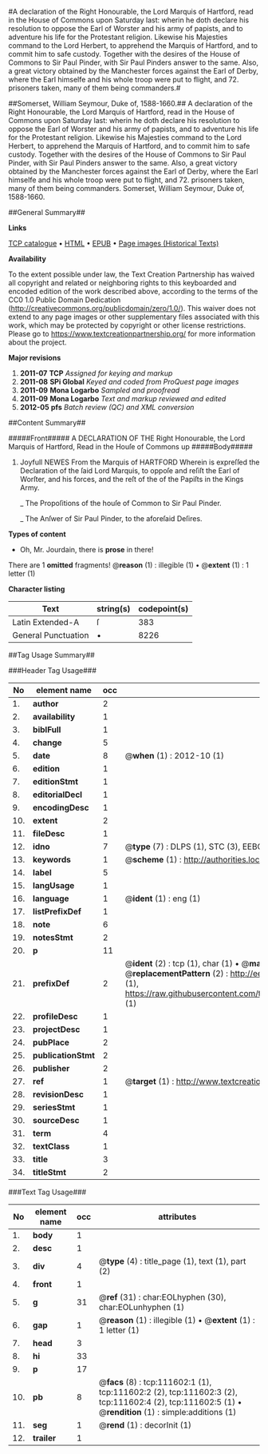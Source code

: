 #A declaration of the Right Honourable, the Lord Marquis of Hartford, read in the House of Commons upon Saturday last: wherin he doth declare his resolution to oppose the Earl of Worster and his army of papists, and to adventure his life for the Protestant religion. Likewise his Majesties command to the Lord Herbert, to apprehend the Marquis of Hartford, and to commit him to safe custody. Together with the desires of the House of Commons to Sir Paul Pinder, with Sir Paul Pinders answer to the same. Also, a great victory obtained by the Manchester forces against the Earl of Derby, where the Earl himselfe and his whole troop were put to flight, and 72. prisoners taken, many of them being commanders.#

##Somerset, William Seymour, Duke of, 1588-1660.##
A declaration of the Right Honourable, the Lord Marquis of Hartford, read in the House of Commons upon Saturday last: wherin he doth declare his resolution to oppose the Earl of Worster and his army of papists, and to adventure his life for the Protestant religion. Likewise his Majesties command to the Lord Herbert, to apprehend the Marquis of Hartford, and to commit him to safe custody. Together with the desires of the House of Commons to Sir Paul Pinder, with Sir Paul Pinders answer to the same. Also, a great victory obtained by the Manchester forces against the Earl of Derby, where the Earl himselfe and his whole troop were put to flight, and 72. prisoners taken, many of them being commanders.
Somerset, William Seymour, Duke of, 1588-1660.

##General Summary##

**Links**

[TCP catalogue](http://www.ota.ox.ac.uk/tcp/)  • 
[HTML](http://tei.it.ox.ac.uk/tcp/Texts-HTML/free/A93/A93543.html)  • 
[EPUB](http://tei.it.ox.ac.uk/tcp/Texts-EPUB/free/A93/A93543.epub) • 
[Page images (Historical Texts)](https://historicaltexts.jisc.ac.uk/eebo-99859516e)

**Availability**

To the extent possible under law, the Text Creation Partnership has waived all copyright and related or neighboring rights to this keyboarded and encoded edition of the work described above, according to the terms of the CC0 1.0 Public Domain Dedication (http://creativecommons.org/publicdomain/zero/1.0/). This waiver does not extend to any page images or other supplementary files associated with this work, which may be protected by copyright or other license restrictions. Please go to https://www.textcreationpartnership.org/ for more information about the project.

**Major revisions**

1. __2011-07__ __TCP__ *Assigned for keying and markup*
1. __2011-08__ __SPi Global__ *Keyed and coded from ProQuest page images*
1. __2011-09__ __Mona Logarbo__ *Sampled and proofread*
1. __2011-09__ __Mona Logarbo__ *Text and markup reviewed and edited*
1. __2012-05__ __pfs__ *Batch review (QC) and XML conversion*

##Content Summary##

#####Front#####
A DECLARATION OF THE Right Honourable, the Lord Marquis of Hartford, Read in the Houſe of Commons up
#####Body#####

1. Joyfull NEWES From the Marquis of HARTFORD Wherein is expreſſed the Declaration of the ſaid Lord Marquis, to oppoſe and reſiſt the Earl of Worſter, and his forces, and the reſt of the of the Papiſts in the Kings Army.

    _ The Propoſitions of the houſe of Common to Sir Paul Pinder.

    _ The Anſwer of Sir Paul Pinder, to the aforeſaid Deſires.

**Types of content**

  * Oh, Mr. Jourdain, there is **prose** in there!

There are 1 **omitted** fragments! 
 @__reason__ (1) : illegible (1)  •  @__extent__ (1) : 1 letter (1)

**Character listing**


|Text|string(s)|codepoint(s)|
|---|---|---|
|Latin Extended-A|ſ|383|
|General Punctuation|•|8226|

##Tag Usage Summary##

###Header Tag Usage###

|No|element name|occ|attributes|
|---|---|---|---|
|1.|__author__|2||
|2.|__availability__|1||
|3.|__biblFull__|1||
|4.|__change__|5||
|5.|__date__|8| @__when__ (1) : 2012-10 (1)|
|6.|__edition__|1||
|7.|__editionStmt__|1||
|8.|__editorialDecl__|1||
|9.|__encodingDesc__|1||
|10.|__extent__|2||
|11.|__fileDesc__|1||
|12.|__idno__|7| @__type__ (7) : DLPS (1), STC (3), EEBO-CITATION (1), PROQUEST (1), VID (1)|
|13.|__keywords__|1| @__scheme__ (1) : http://authorities.loc.gov/ (1)|
|14.|__label__|5||
|15.|__langUsage__|1||
|16.|__language__|1| @__ident__ (1) : eng (1)|
|17.|__listPrefixDef__|1||
|18.|__note__|6||
|19.|__notesStmt__|2||
|20.|__p__|11||
|21.|__prefixDef__|2| @__ident__ (2) : tcp (1), char (1)  •  @__matchPattern__ (2) : ([0-9\-]+):([0-9IVX]+) (1), (.+) (1)  •  @__replacementPattern__ (2) : http://eebo.chadwyck.com/downloadtiff?vid=$1&page=$2 (1), https://raw.githubusercontent.com/textcreationpartnership/Texts/master/tcpchars.xml#$1 (1)|
|22.|__profileDesc__|1||
|23.|__projectDesc__|1||
|24.|__pubPlace__|2||
|25.|__publicationStmt__|2||
|26.|__publisher__|2||
|27.|__ref__|1| @__target__ (1) : http://www.textcreationpartnership.org/docs/. (1)|
|28.|__revisionDesc__|1||
|29.|__seriesStmt__|1||
|30.|__sourceDesc__|1||
|31.|__term__|4||
|32.|__textClass__|1||
|33.|__title__|3||
|34.|__titleStmt__|2||


###Text Tag Usage###

|No|element name|occ|attributes|
|---|---|---|---|
|1.|__body__|1||
|2.|__desc__|1||
|3.|__div__|4| @__type__ (4) : title_page (1), text (1), part (2)|
|4.|__front__|1||
|5.|__g__|31| @__ref__ (31) : char:EOLhyphen (30), char:EOLunhyphen (1)|
|6.|__gap__|1| @__reason__ (1) : illegible (1)  •  @__extent__ (1) : 1 letter (1)|
|7.|__head__|3||
|8.|__hi__|33||
|9.|__p__|17||
|10.|__pb__|8| @__facs__ (8) : tcp:111602:1 (1), tcp:111602:2 (2), tcp:111602:3 (2), tcp:111602:4 (2), tcp:111602:5 (1)  •  @__rendition__ (1) : simple:additions (1)|
|11.|__seg__|1| @__rend__ (1) : decorInit (1)|
|12.|__trailer__|1||
